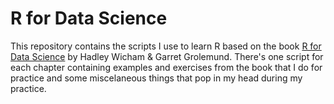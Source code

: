 # R for Data Science

This repository contains the scripts I use to learn R based on the book [R for Data Science](https://r4ds.had.co.nz/) by Hadley Wicham & Garret Grolemund. There's one script for each chapter containing examples and exercises from the book that I do for practice and some miscelaneous things that pop in my head during my practice.
